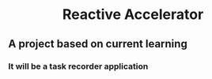 <h1 align= "center">Reactive Accelerator</h1>

## A project based on current learning

### It will be a task recorder application
